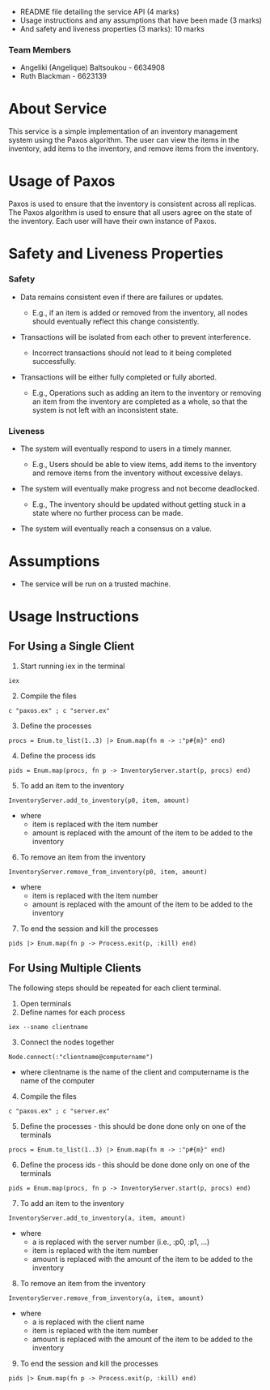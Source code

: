 - README file detailing the service API (4 marks)
- Usage instructions and any assumptions that have been made (3 marks)
- And safety and liveness properties (3 marks): 10 marks

### Team Members ###

- Angeliki (Angelique) Baltsoukou - 6634908
- Ruth Blackman - 6623139

# About Service #

This service is a simple implementation of an inventory management system using the Paxos algorithm.
The user can view the items in the inventory, add items to the inventory, and remove items from the inventory.

# Usage of Paxos #

Paxos is used to ensure that the inventory is consistent across all replicas.
The Paxos algorithm is used to ensure that all users agree on the state of the inventory.
Each user will have their own instance of Paxos.

# Safety and Liveness Properties #

### Safety ###

- Data remains consistent even if there are failures or updates.
    - E.g., if an item is added or removed from the inventory, all nodes should eventually reflect this change
      consistently.

- Transactions will be isolated from each other to prevent interference.
    - Incorrect transactions should not lead to it being completed successfully.

- Transactions will be either fully completed or fully aborted.
    - E.g., Operations such as adding an item to the inventory or removing an item from the inventory are completed as a
      whole, so that the system is not left with an inconsistent state.

### Liveness ###

- The system will eventually respond to users in a timely manner.
    - E.g., Users should be able to view items, add items to the inventory and remove items from the inventory without
      excessive delays.

- The system will eventually make progress and not become deadlocked.
    - E.g., The inventory should be updated without getting stuck in a state where no further process can be made.

- The system will eventually reach a consensus on a value.

# Assumptions #

* The service will be run on a trusted machine.

# Usage Instructions #

## For Using a Single Client ##

1. Start running iex in the terminal

```
iex
```

2. Compile the files

```
c "paxos.ex" ; c "server.ex"
```

3. Define the processes

```
procs = Enum.to_list(1..3) |> Enum.map(fn m -> :"p#{m}" end)
```

4. Define the process ids

```
pids = Enum.map(procs, fn p -> InventoryServer.start(p, procs) end)
```

5. To add an item to the inventory

```
InventoryServer.add_to_inventory(p0, item, amount)
```

- where
    - item is replaced with the item number
    - amount is replaced with the amount of the item to be added to the inventory

6. To remove an item from the inventory

```
InventoryServer.remove_from_inventory(p0, item, amount)
```

- where
    - item is replaced with the item number
    - amount is replaced with the amount of the item to be added to the inventory

7. To end the session and kill the processes

```
pids |> Enum.map(fn p -> Process.exit(p, :kill) end)
```

## For Using Multiple Clients ##

The following steps should be repeated for each client terminal.

1. Open terminals
2. Define names for each process

```
iex --sname clientname
```

3. Connect the nodes together

```
Node.connect(:"clientname@computername")
```

- where clientname is the name of the client and computername is the name of the computer

4. Compile the files

```
c "paxos.ex" ; c "server.ex"
```

5. Define the processes - this should be done done only on one of the terminals

```
procs = Enum.to_list(1..3) |> Enum.map(fn m -> :"p#{m}" end)
```

6. Define the process ids - this should be done done only on one of the terminals

```
pids = Enum.map(procs, fn p -> InventoryServer.start(p, procs) end)
```

7. To add an item to the inventory

```
InventoryServer.add_to_inventory(a, item, amount)
```

- where
    - a is replaced with the server number (i.e., :p0, :p1, ...)
    - item is replaced with the item number
    - amount is replaced with the amount of the item to be added to the inventory

8. To remove an item from the inventory

```
InventoryServer.remove_from_inventory(a, item, amount)
```

- where
    - a is replaced with the client name
    - item is replaced with the item number
    - amount is replaced with the amount of the item to be added to the inventory

9. To end the session and kill the processes

```
pids |> Enum.map(fn p -> Process.exit(p, :kill) end)
```